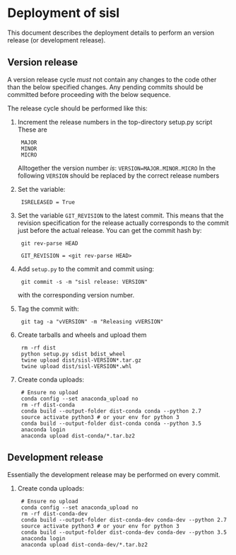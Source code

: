 
Deployment of sisl
==================

This document describes the deployment details to perform
an version release (or development release).


Version release
---------------

A version release cycle *must* not contain any changes to the
code other than the below specified changes.
Any pending commits should be committed before proceeding with the
below sequence.

The release cycle should be performed like this:

1. Increment the release numbers in the top-directory
   setup.py script
   These are

		MAJOR
		MINOR
		MICRO

	Alltogether the version number _is_:
	`VERSION=MAJOR.MINOR.MICRO`
	In the following `VERSION` should be replaced by the correct release
	numbers
	
2. Set the variable:

	    ISRELEASED = True

3. Set the variable `GIT_REVISION` to the latest commit.
   This means that the revision specification for the release
   actually corresponds to the commit just before the actual release.
   You can get the commit hash by:

        git rev-parse HEAD

        GIT_REVISION = <git rev-parse HEAD>

4. Add `setup.py` to the commit and commit using:

    	git commit -s -m "sisl release: VERSION"

   with the corresponding version number.

5. Tag the commit with:

		git tag -a "vVERSION" -m "Releasing vVERSION"

6. Create tarballs and wheels and upload them

		rm -rf dist
		python setup.py sdist bdist_wheel
		twine upload dist/sisl-VERSION*.tar.gz
		twine upload dist/sisl-VERSION*.whl

7. Create conda uploads:

		# Ensure no upload
		conda config --set anaconda_upload no
		rm -rf dist-conda
		conda build --output-folder dist-conda conda --python 2.7
		source activate python3 # or your env for python 3
		conda build --output-folder dist-conda conda --python 3.5
		anaconda login
		anaconda upload dist-conda/*.tar.bz2


Development release
-------------------

Essentially the development release may be performed on every commit.

1. Create conda uploads:

		# Ensure no upload
		conda config --set anaconda_upload no
		rm -rf dist-conda-dev
		conda build --output-folder dist-conda-dev conda-dev --python 2.7
		source activate python3 # or your env for python 3
		conda build --output-folder dist-conda-dev conda-dev --python 3.5
		anaconda login
		anaconda upload dist-conda-dev/*.tar.bz2
